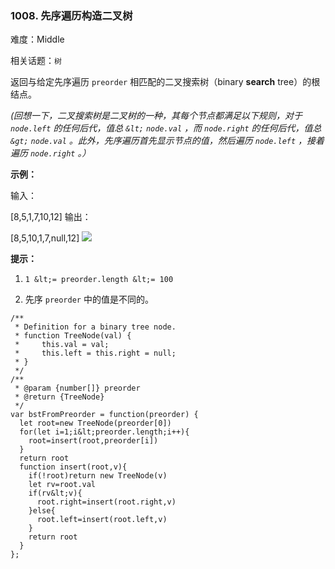 ### 1008. 先序遍历构造二叉树

难度：Middle

相关话题：`树`

返回与给定先序遍历 `preorder`  相匹配的二叉搜索树（binary  **search**  tree）的根结点。



 *(回想一下，二叉搜索树是二叉树的一种，其每个节点都满足以下规则，对于 `node.left` 的任何后代，值总  `&lt;`   `node.val` ，而  `node.right`  的任何后代，值总  `&gt;`   `node.val` 。此外，先序遍历首先显示节点的值，然后遍历  `node.left` ，接着遍历  `node.right` 。）* 







 **示例：** 



输入：

[8,5,1,7,10,12]
输出：

[8,5,10,1,7,null,12]
![](https://assets.leetcode-cn.com/aliyun-lc-upload/uploads/2019/03/08/1266.png)







 **提示：** 





1.  `1 &lt;= preorder.length &lt;= 100` 

2. 先序 `preorder` 中的值是不同的。






```
/**
 * Definition for a binary tree node.
 * function TreeNode(val) {
 *     this.val = val;
 *     this.left = this.right = null;
 * }
 */
/**
 * @param {number[]} preorder
 * @return {TreeNode}
 */
var bstFromPreorder = function(preorder) {
  let root=new TreeNode(preorder[0])
  for(let i=1;i&lt;preorder.length;i++){
    root=insert(root,preorder[i])
  }
  return root
  function insert(root,v){
    if(!root)return new TreeNode(v)
    let rv=root.val
    if(rv&lt;v){
      root.right=insert(root.right,v)
    }else{
      root.left=insert(root.left,v)
    }
    return root
  }
};



```
